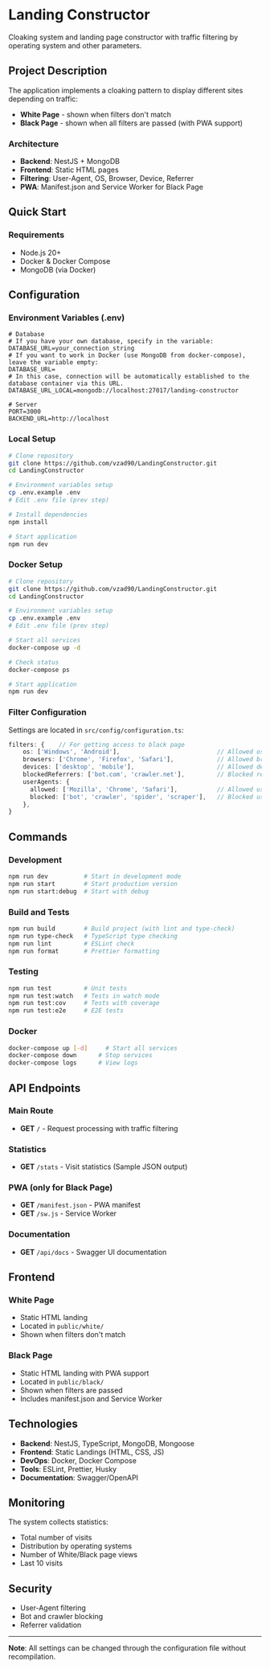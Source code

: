 # Landing Constructor

Cloaking system and landing page constructor with traffic filtering by operating system and other parameters.

## Project Description

The application implements a cloaking pattern to display different sites depending on traffic:

- **White Page** - shown when filters don't match
- **Black Page** - shown when all filters are passed (with PWA support)

### Architecture

- **Backend**: NestJS + MongoDB
- **Frontend**: Static HTML pages
- **Filtering**: User-Agent, OS, Browser, Device, Referrer
- **PWA**: Manifest.json and Service Worker for Black Page

## Quick Start

### Requirements

- Node.js 20+
- Docker & Docker Compose
- MongoDB (via Docker)

## Configuration

### Environment Variables (.env)

```env
# Database
# If you have your own database, specify in the variable:
DATABASE_URL=your_connection_string
# If you want to work in Docker (use MongoDB from docker-compose), leave the variable empty:
DATABASE_URL=
# In this case, connection will be automatically established to the database container via this URL.
DATABASE_URL_LOCAL=mongodb://localhost:27017/landing-constructor

# Server
PORT=3000
BACKEND_URL=http://localhost
```

### Local Setup

```bash
# Clone repository
git clone https://github.com/vzad90/LandingConstructor.git
cd LandingConstructor

# Environment variables setup
cp .env.example .env
# Edit .env file (prev step)

# Install dependencies
npm install

# Start application
npm run dev
```

### Docker Setup

```bash
# Clone repository
git clone https://github.com/vzad90/LandingConstructor.git
cd LandingConstructor

# Environment variables setup
cp .env.example .env
# Edit .env file (prev step)

# Start all services
docker-compose up -d

# Check status
docker-compose ps

# Start application
npm run dev
```

### Filter Configuration

Settings are located in `src/config/configuration.ts`:

```typescript
filters: {    // For getting access to black page
    os: ['Windows', 'Android'],                           // Allowed os
    browsers: ['Chrome', 'Firefox', 'Safari'],            // Allowed browsers
    devices: ['desktop', 'mobile'],                       // Allowed devices
    blockedReferrers: ['bot.com', 'crawler.net'],         // Blocked referrers
    userAgents: {
      allowed: ['Mozilla', 'Chrome', 'Safari'],           // Allowed userAgents
      blocked: ['bot', 'crawler', 'spider', 'scraper'],   // Blocked userAgents
    },
}
```

## Commands

### Development

```bash
npm run dev          # Start in development mode
npm run start        # Start production version
npm run start:debug  # Start with debug
```

### Build and Tests

```bash
npm run build        # Build project (with lint and type-check)
npm run type-check   # TypeScript type checking
npm run lint         # ESLint check
npm run format       # Prettier formatting
```

### Testing

```bash
npm run test         # Unit tests
npm run test:watch   # Tests in watch mode
npm run test:cov     # Tests with coverage
npm run test:e2e     # E2E tests
```

### Docker

```bash
docker-compose up [-d]     # Start all services
docker-compose down      # Stop services
docker-compose logs      # View logs
```

## API Endpoints

### Main Route

- **GET** `/` - Request processing with traffic filtering

### Statistics

- **GET** `/stats` - Visit statistics (Sample JSON output)

### PWA (only for Black Page)

- **GET** `/manifest.json` - PWA manifest
- **GET** `/sw.js` - Service Worker

### Documentation

- **GET** `/api/docs` - Swagger UI documentation

## Frontend

### White Page

- Static HTML landing
- Located in `public/white/`
- Shown when filters don't match

### Black Page

- Static HTML landing with PWA support
- Located in `public/black/`
- Shown when filters are passed
- Includes manifest.json and Service Worker

## Technologies

- **Backend**: NestJS, TypeScript, MongoDB, Mongoose
- **Frontend**: Static Landings (HTML, CSS, JS)
- **DevOps**: Docker, Docker Compose
- **Tools**: ESLint, Prettier, Husky
- **Documentation**: Swagger/OpenAPI

## Monitoring

The system collects statistics:

- Total number of visits
- Distribution by operating systems
- Number of White/Black page views
- Last 10 visits

## Security

- User-Agent filtering
- Bot and crawler blocking
- Referrer validation

---

**Note**: All settings can be changed through the configuration file without recompilation.
